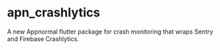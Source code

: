 # apn_crashlytics

A new Appnormal flutter package for crash monitoring that wraps Sentry and Firebase Crashlytics.
